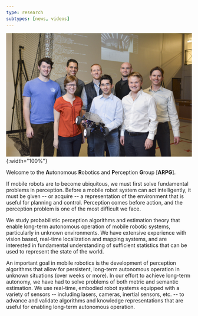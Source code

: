 ```yaml
---
type: research
subtypes: [news, videos]
---
```


![Group Photo](/img/best_group.jpg){:width="100%"}

Welcome to the **A**utonomous **R**obotics and **P**erception **G**roup [**ARPG**].

If mobile robots are to become ubiquitous, we must first solve fundamental problems in perception. Before a mobile robot system can act intelligently, it must be given -- or acquire -- a representation of the environment that is useful for planning and control. Perception comes before action, and the perception problem is one of the most difficult we face.

We study probabilistic perception algorithms and estimation theory that enable long-term autonomous operation of mobile robotic systems, particularly in unknown environments. We have extensive experience with vision based, real-time localization and mapping systems, and are interested in fundamental understanding of sufficient statistics that can be used to represent the state of the world.

An important goal in mobile robotics is the development of perception algorithms that allow for persistent, long-term autonomous operation in unknown situations (over weeks or more). In our effort to achieve long-term autonomy, we have had to solve problems of both metric and semantic estimation. We use real-time, embodied robot systems equipped with a variety of sensors -- including lasers, cameras, inertial sensors, etc. -- to advance and validate algorithms and knowledge representations that are useful for enabling long-term autonomous operation.
